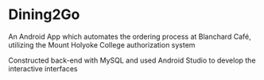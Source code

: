 # Dining2Go
An Android App which automates the ordering process at Blanchard Café, utilizing the Mount Holyoke College authorization system

Constructed back-end with MySQL and used Android Studio to develop the interactive interfaces
